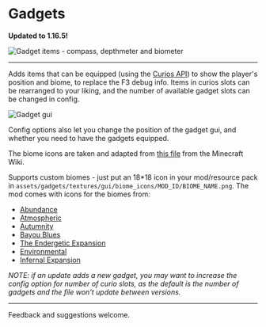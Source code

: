 # Gadgets #

**Updated to 1.16.5!**

![Gadget items - compass, depthmeter and biometer]( https://i.imgur.com/ZnmzrYU.png "Gadget items - the personal compass, the depthmeter and the biometer")

***

Adds items that can be equipped (using the [Curios API](https://www.curseforge.com/minecraft/mc-mods/curios)) to show the player's position and biome, to replace the F3 debug info. 
Items in curios slots can be rearranged to your liking, and the number of available gadget slots can be changed in config.

![Gadget gui](https://imgur.com/90Bvzfu.jpg "Gadget information")

Config options also let you change the position of the gadget gui, and whether you need to have the gadgets equipped.

The biome icons are taken and adapted from [this file](https://gamepedia.cursecdn.com/minecraft_gamepedia/5/59/BiomeCSS.png) from the Minecraft Wiki.

Supports custom biomes - just put an 18*18 icon in your mod/resource pack in `assets/gadgets/textures/gui/biome_icons/MOD_ID/BIOME_NAME.png`. 
The mod comes with icons for the biomes from: 
- [Abundance](https://www.curseforge.com/minecraft/mc-mods/abundance)
- [Atmospheric](https://www.curseforge.com/minecraft/mc-mods/atmospheric)
- [Autumnity](https://www.curseforge.com/minecraft/mc-mods/autumnity)
- [Bayou Blues](https://www.curseforge.com/minecraft/mc-mods/bayou-blues)
- [The Endergetic Expansion](https://www.curseforge.com/minecraft/mc-mods/endergetic)
- [Environmental](https://www.curseforge.com/minecraft/mc-mods/environmental)
- [Infernal Expansion](https://www.curseforge.com/minecraft/mc-mods/infernal-expansion)


*NOTE: if an update adds a new gadget, you may want to increase the config option for number of curio slots, as the default is the number of gadgets and the file won't update between versions.*

***

Feedback and suggestions welcome.